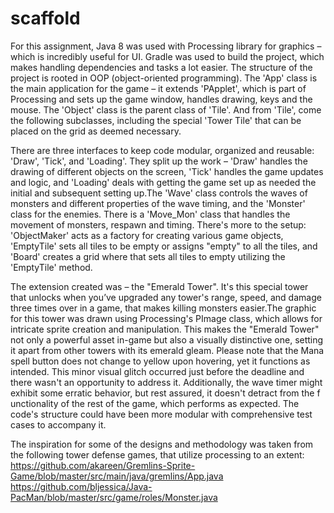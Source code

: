 # scaffold

For this assignment, Java 8 was used with Processing library for graphics – which is incredibly useful for UI. Gradle was used to build the project, 
which makes handling dependencies and tasks a lot easier. The structure of the project is rooted in OOP (object-oriented programming). The 'App' class 
is the main application for the game – it extends 'PApplet', which is part of Processing and sets up the game window, handles drawing, keys and the mouse. 
The 'Object' class is the parent class of 'Tile'. And from 'Tile', come the following subclasses, including the special 'Tower Tile' that can be placed 
on the grid as deemed necessary.

There are three interfaces to keep code modular, organized and reusable: 'Draw', 'Tick', and 'Loading'. They split up the work – 'Draw' handles the drawing 
of different objects on the screen, 'Tick' handles the game updates and logic, and 'Loading' deals with getting the game set up as needed the initial and 
subsequent setting up.The 'Wave' class controls the waves of monsters and different properties of the wave timing, and the 'Monster' class for the enemies. 
There is a 'Move_Mon' class that handles the movement of monsters, respawn and timing. There's more to the setup: 'ObjectMaker' acts as a factory for creating
various game objects, 'EmptyTile' sets all tiles to be empty or assigns "empty" to all the tiles, and 'Board' creates a grid where that sets all tiles to empty
utilizing the 'EmptyTile'  method.

The extension created was – the "Emerald Tower". It's this special tower that unlocks when you’ve upgraded any tower's range, speed, and damage three times over 
in a game, that makes killing monsters easier.The graphic for this tower was drawn using Processing's PImage class, which allows for intricate sprite creation and 
manipulation. This makes the "Emerald Tower" not only a powerful asset in-game but also a visually distinctive one, setting it apart from other towers with its emerald gleam. 
Please note that the Mana spell button does not change to yellow upon hovering, yet it functions as intended. This minor visual glitch occurred just before the deadline 
and there wasn't an opportunity to address it. Additionally, the wave timer might exhibit some erratic behavior, but rest assured, it doesn't detract from the f
unctionality of the rest of the game, which performs as expected. The code's structure could have been more modular with comprehensive test cases to accompany it.

The inspiration for some of the designs and methodology was taken from the following  tower defense games, that utilize processing to an extent: 
https://github.com/akareen/Gremlins-Sprite-Game/blob/master/src/main/java/gremlins/App.java
https://github.com/bljessica/Java-PacMan/blob/master/src/game/roles/Monster.java




